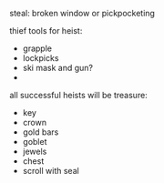 steal:
broken window or pickpocketing

thief tools for heist:
- grapple
- lockpicks
- ski mask and gun?
- 

all successful heists will be treasure:
- key
- crown
- gold bars
- goblet
- jewels
- chest
- scroll with seal